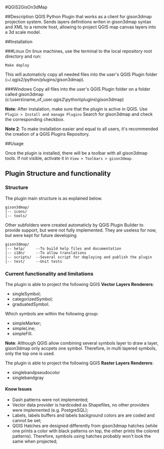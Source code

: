 #QGIS2GisOn3dMap

##Description
QGIS Python Plugin that works as a client for gison3dmap projection system.
Sends layers definitions writen in gison3dmap syntax and XML to a remote host, allowing to project QGIS map canvas
layers into a 3d scale model.

##Installation

###Linux
On linux machines, use the terminal to the local repository root directory and run:

`Make deploy`
 
This will automaticly copy all needed files into the user's QGIS Plugin folder
(~/.qgis2/python/plugins/gison3dmap).

###Windows
Copy all files into the user's QGIS Plugin folder on a folder called gison3dmap
(c:\users\name_of_user\.qgis2\python\plugins\gison3dmap)

**Note**: After instalation, make sure that the plugin is active in QGIS. Use `Plugin > Install and manage Plugins`
Search for gison3dmap and check the corresponding checkbox.

**Note 2**: To make installation easier and equal to all users, it's recommended the creation of a QGIS Plugins Repository.

##Usage

Once the plugin is installed, there will be a toolbar with all gison3dmap tools. If not visible, activate it in `View > Toolbars > gison3dmap`.

## Plugin Structure and functionality

### Structure
The plugin main structure is as explained below.  
```
gison3dmap/
|-- icons/
|-- tools/
```
Other subfolders were created automaticly by QGIS Plugin Builder to provide support, but were not
fully implemented. They are useless for now, but were kept for future developing

```
gison3dmap/
|-- help/     --To build help files and documentation
|-- i18n/     --To allow translations
|-- scripts/  --Several script for deploying and publish the plugin
|-- test/     --Unit tests
```

### Current functionality and limitations

The plugin is able to project the following QGIS **Vector Layers Renderers**:
- singleSymbol;
- categorizedSymbol;
- graduatedSymbol.

Which symbols are within the following group:
- simpleMarker;
- simpleLine;
- simpleFill.

**Note**: Although QGIS allow combining several symbols layer to draw a layer, gison3dmap only accpets one symbol. Therefore, in multi layered symbols, only the top one is used. 

The plugin is able to project the following QGIS **Raster Layers Renderers**:
- singlebandpseudocolor
- singlebandgray

#### Know Issues
- Dash patterns were not implemented;
- Vector data provider is hardcoded as Shapefiles, no other providers were implemented (e.g. PostgreSQL);
- Labels, labels buffers and labels background colors are are coded and cannot be set;
- QGIS Hatches are designed differently from gison3dmap hatches (while one prints a color with black patterns on top, the other prints the colored patterns). Therefore, symbols using hatches probably won't  look the same when projected;
